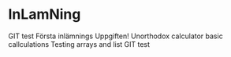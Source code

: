 # InLamNing
GIT test
Första inlämnings Uppgiften!
Unorthodox calculator
basic callculations
Testing arrays and list
GIT test
